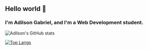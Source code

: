 ## Hello world 👋

### I'm Adilson Gabriel, and I'm a Web Development student.

![Adilson's GitHub stats](https://github-readme-stats.vercel.app/api?username=adilsongb&show_icons=true&theme=dark)

[![Top Langs](https://github-readme-stats.vercel.app/api/top-langs/?username=adilsongb&layout=compact&theme=dark)](https://github.com/adilsongb/github-readme-stats)
